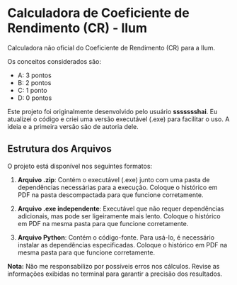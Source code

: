 # Calculadora de Coeficiente de Rendimento (CR) - Ilum

Calculadora não oficial do Coeficiente de Rendimento (CR) para a Ilum.

Os conceitos considerados são:
- A: 3 pontos
- B: 2 pontos
- C: 1 ponto
- D: 0 pontos

Este projeto foi originalmente desenvolvido pelo usuário **ssssssshai**. Eu atualizei o código e criei uma versão executável (.exe) para facilitar o uso. A ideia e a primeira versão são de autoria dele.

## Estrutura dos Arquivos
O projeto está disponível nos seguintes formatos:

1. **Arquivo .zip**: Contém o executável (.exe) junto com uma pasta de dependências necessárias para a execução. Coloque o histórico em PDF na pasta descompactada para que funcione corretamente.

2. **Arquivo .exe independente**: Executável que não requer dependências adicionais, mas pode ser ligeiramente mais lento. Coloque o histórico em PDF na mesma pasta para que funcione corretamente.

3. **Arquivo Python**: Contém o código-fonte. Para usá-lo, é necessário instalar as dependências especificadas. Coloque o histórico em PDF na mesma pasta para que funcione corretamente.

**Nota:** Não me responsabilizo por possíveis erros nos cálculos. Revise as informações exibidas no terminal para garantir a precisão dos resultados.
